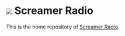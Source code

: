 # ![](https://www.screamer-radio.com/img/icon-screamer-logo.png) Screamer Radio

This is the home repository of [Screamer Radio](https://www.screamer-radio.com/).
